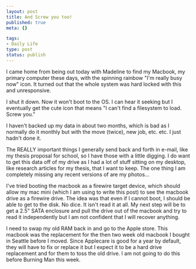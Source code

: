 ```yaml
--- 
layout: post
title: And Screw you too!
published: true
meta: {}

tags: 
- Daily Life
type: post
status: publish
---
```

I came home from being out today with Madeline to find my Macbook, my primary computer these days, with the spinning rainbow "I'm really busy now" icon. It turned out that the whole system was hard locked with this and unresponsive.

I shut it down. Now it won't boot to the OS. I can hear it seeking but I eventually get the cute icon that means "I can't find a filesystem to load. Screw you."

I haven't backed up my data in about two months, which is bad as I normally do it monthly but with the move (twice), new job, etc. etc. I just hadn't done it.

The REALLY important things I generally send back and forth in e-mail, like my thesis proposal for school, so I have those with a little digging. I do want to get this data off of my drive as I had a lot of stuff sitting on my desktop, like research articles for my thesis, that I want to keep. The one thing I am completely missing any recent versions of are my photos...

I've tried booting the macbook as a firewire target device, which should allow my mac mini (which I am using to write this post) to see the macbook drive as a firewire drive. The idea was that even if I cannot boot, I should be able to get to the disk. No dice. It isn't read it at all. My next step will be to get a 2.5" SATA enclosure and pull the drive out of the macbook and try to read it independently but I am not confident that I will recover anything.

I need to swap my old RAM back in and go to the Apple store. This macbook was the replacement for the then two week old macbook I bought in Seattle before I moved. Since Applecare is good for a year by default, they will have to fix or replace it but I expect it to be a hard drive replacement and for them to toss the old drive. I am not going to do this before Burning Man this week.

